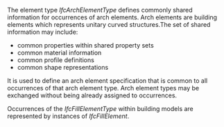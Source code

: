 The element type _IfcArchElementType_ defines commonly shared information for occurrences of arch elements. Arch elements are building elements which represents unitary curved structures.The set of shared information may include:

* common properties within shared property sets
* common material information
* common profile definitions
* common shape representations

It is used to define an arch element specification that is common to all occurrences of that arch element type. Arch element types may be exchanged without being already assigned to occurrences.

Occurrences of the _IfcFillElementType_ within building models are represented by instances of _IfcFillElement_.
